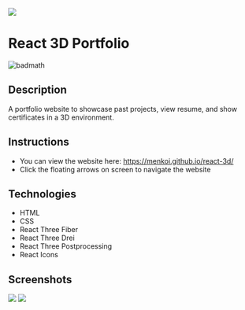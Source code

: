 <img src="https://i.imgur.com/cwLTOc4.png"/></a>

# React 3D Portfolio
![badmath](https://img.shields.io/badge/License-MIT-blue)

## Description
A portfolio website to showcase past projects, view resume, and show certificates in a 3D environment.

## Instructions
- You can view the website here: https://menkoi.github.io/react-3d/
- Click the floating arrows on screen to navigate the website

## Technologies
- HTML
- CSS
- React Three Fiber
- React Three Drei
- React Three Postprocessing
- React Icons

## Screenshots
<img src="https://i.imgur.com/gAHlaGT.png"/>
<img src="https://i.imgur.com/5qIbwY7.png"/>



